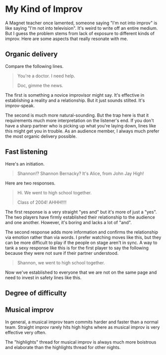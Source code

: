 # My Kind of Improv

A Magnet teacher once lamented, someone saying "I'm not into improv" is like saying "I'm not into television". It's weird to write off an entire medium. But I guess the problem stems from lack of exposure to different kinds of improv. Here are some aspects that really resonate with me.

## Organic delivery

Compare the following lines.

> You're a doctor. I need help.
>
> Doc, gimme the news.

The first is something a novice improvisor might say. It's effective in establishing a reality and a relationship. But it just sounds stilted. It's improv-speak.

The second is much more natural-sounding. But the trap here is that it requirements much more interpretation on the listener's end. If you don't have a sharp partner who is picking up what you're laying down, lines like this might get you in trouble. As an audience member, I always much prefer the most organic delivery possible.

## Fast listening

Here's an initiation.

> Shannon!? Shannon Bernacky? It's Alice, from John Jay High!

Here are two responses.

> Hi. We went to high school together.
>
> Class of 2004! AHHH!!!!

The first response is a very straight "yes and" but it's more of just a "yes". The two players have firmly established their relationship to the audience and one another. However, it's boring and lacks a lot of "and".

The second response adds more information and confirms the relationship via emotion rather than via words. I prefer watching moves like this, but they can be more difficult to play if the people on stage aren't in sync. A way to tank a sexy response like this is for the first player to say the following because they were not sure if their partner understood.

> Shannon, we went to high school together.

Now we've established to everyone that we are not on the same page and need to invest in safety lines like this.

## Degree of difficulty

## Musical improv

In general, a musical improv team commits harder and faster than a normal team. Straight improv rarely hits high highs where as musical improv is very effective very often.

The "highlights" thread for musical improv is always much more boistrous and elaborate than the highlights thread for other nights.

